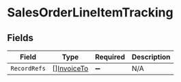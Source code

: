 # SalesOrderLineItemTracking


## Fields

| Field                                           | Type                                            | Required                                        | Description                                     |
| ----------------------------------------------- | ----------------------------------------------- | ----------------------------------------------- | ----------------------------------------------- |
| `RecordRefs`                                    | [][InvoiceTo](../../models/shared/invoiceto.md) | :heavy_minus_sign:                              | N/A                                             |